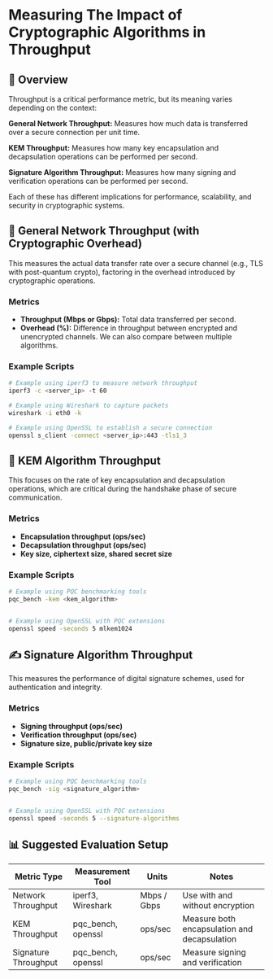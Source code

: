 # Measuring The Impact of Cryptographic Algorithms in Throughput

## 🧭 Overview
Throughput is a critical performance metric, but its meaning varies depending on the context:

**General Network Throughput:** Measures how much data is transferred over a secure connection per unit time.

**KEM Throughput:** Measures how many key encapsulation and decapsulation operations can be performed per second.

**Signature Algorithm Throughput:** Measures how many signing and verification operations can be performed per second.

Each of these has different implications for performance, scalability, and security in cryptographic systems.

## 🔐 General Network Throughput (with Cryptographic Overhead)
This measures the actual data transfer rate over a secure channel (e.g., TLS with post-quantum crypto), factoring in the overhead introduced by cryptographic operations.

### Metrics
- **Throughput (Mbps or Gbps):** Total data transferred per second.
- **Overhead (%):** Difference in throughput between encrypted and unencrypted channels. We can also compare between multiple algorithms.

### Example Scripts
```bash
# Example using iperf3 to measure network throughput
iperf3 -c <server_ip> -t 60

# Example using Wireshark to capture packets
wireshark -i eth0 -k

# Example using OpenSSL to establish a secure connection
openssl s_client -connect <server_ip>:443 -tls1_3
```

## 🔑 KEM Algorithm Throughput
This focuses on the rate of key encapsulation and decapsulation operations, which are critical during the handshake phase of secure communication.

### Metrics
- **Encapsulation throughput (ops/sec)**
- **Decapsulation throughput (ops/sec)**
- **Key size, ciphertext size, shared secret size**

### Example Scripts
```bash
# Example using PQC benchmarking tools
pqc_bench -kem <kem_algorithm>


# Example using OpenSSL with PQC extensions
openssl speed -seconds 5 mlkem1024
```
## ✍️ Signature Algorithm Throughput
This measures the performance of digital signature schemes, used for authentication and integrity.

### Metrics
- **Signing throughput (ops/sec)**
- **Verification throughput (ops/sec)**
- **Signature size, public/private key size**

### Example Scripts
```bash
# Example using PQC benchmarking tools
pqc_bench -sig <signature_algorithm>


# Example using OpenSSL with PQC extensions
openssl speed -seconds 5 --signature-algorithms 
```
## 📊 Suggested Evaluation Setup
| Metric Type          | Measurement Tool     | Units          | Notes                           |
|----------------------|----------------------|----------------|---------------------------------|
| Network Throughput   | iperf3, Wireshark    | Mbps / Gbps    | Use with and without encryption |
| KEM Throughput       | pqc_bench, openssl     | ops/sec        | Measure both encapsulation and decapsulation |
| Signature Throughput | pqc_bench, openssl    | ops/sec        | Measure signing and verification |
